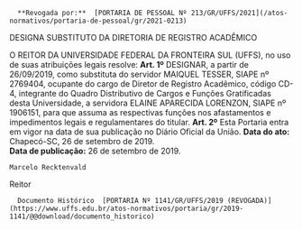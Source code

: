       **Revogada por:**  [PORTARIA DE PESSOAL Nº 213/GR/UFFS/2021](/atos-normativos/portaria-de-pessoal/gr/2021-0213) 

   DESIGNA SUBSTITUTO DA DIRETORIA DE REGISTRO ACADÊMICO  

 O REITOR DA UNIVERSIDADE FEDERAL DA FRONTEIRA SUL (UFFS), no uso de suas atribuições legais resolve:   **Art. 1º**  DESIGNAR, a partir de 26/09/2019, como substituta do servidor MAIQUEL TESSER, SIAPE nº 2769404, ocupante do cargo de Diretor de Registro Acadêmico, código CD-4, integrante do Quadro Distributivo de Cargos e Funções Gratificadas desta Universidade, a servidora ELAINE APARECIDA LORENZON, SIAPE nº 1906151, para que assuma as respectivas funções nos afastamentos e impedimentos legais e regulamentares do titular.   **Art. 2º**  Esta Portaria entra em vigor na data de sua publicação no Diário Oficial da União.        **Data do ato:** Chapecó-SC, 26 de setembro de 2019.   
 **Data de publicação:**  26 de setembro de 2019. 

    Marcelo Recktenvald   
 Reitor 

      Documento Histórico  [PORTARIA Nº 1141/GR/UFFS/2019 (REVOGADA)](https://www.uffs.edu.br/atos-normativos/portaria/gr/2019-1141/@@download/documento_historico)     
      